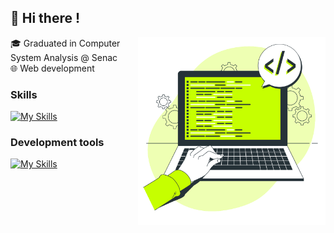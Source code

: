 ## 👋 Hi there !

<!--
**williamvnobrega/williamvnobrega** is a ✨ _special_ ✨ repository because its `README.md` (this file) appears on your GitHub profile.

Here are some ideas to get you started:

- 🔭 I’m currently working on ...
- 🌱 I’m currently learning ...
- 👯 I’m looking to collaborate on ...
- 🤔 I’m looking for help with ...
- 💬 Ask me about ...
- 📫 How to reach me: ...
- 😄 Pronouns: ...
- ⚡ Fun fact: ...
-->
<img align="right" alt="Coding image" src="./coding.svg"  width="300px"/>
🎓 Graduated in Computer System Analysis @ Senac <br>
🌐 Web development

### Skills
[![My Skills](https://skillicons.dev/icons?i=js,html,css,angular,ts)](https://skillicons.dev)

### Development tools

[![My Skills](https://skillicons.dev/icons?i=vscode,figma,git,ps)](https://skillicons.dev)
